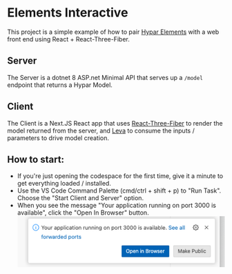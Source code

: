 # Elements Interactive

This project is a simple example of how to pair [Hypar Elements](https://github.com/hypar-io/Elements) with a web front end using React + React-Three-Fiber.

## Server
The Server is a dotnet 8 ASP.net Minimal API that serves up a `/model` endpoint that returns a Hypar Model.

## Client
The Client is a Next.JS React app that uses [React-Three-Fiber](https://docs.pmnd.rs/react-three-fiber/getting-started/introduction) to render the model returned from the server, and [Leva](https://github.com/pmndrs/leva) to consume the inputs / parameters to drive model creation.

## How to start:
- If you're just opening the codespace for the first time, give it a minute to get everything loaded / installed.
- Use the VS Code Command Palette (cmd/ctrl + shift + p) to "Run Task". Choose the "Start Client and Server" option.
- When you see the message "Your application running on port 3000 is available", click the "Open In Browser" button.
![Open In Browser](./docs/open-in-browser.png)